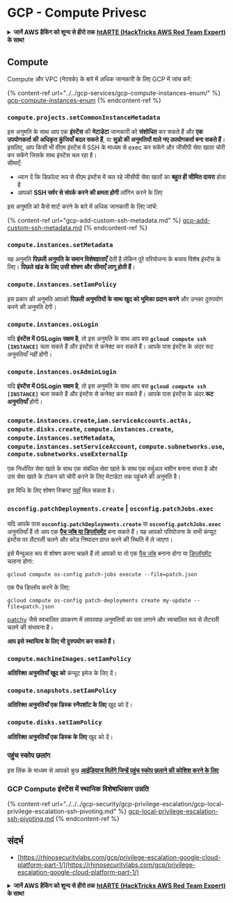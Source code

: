 # GCP - Compute Privesc

<details>

<summary><strong>जानें AWS हैकिंग को शून्य से हीरो तक</strong> <a href="https://training.hacktricks.xyz/courses/arte"><strong>htARTE (HackTricks AWS Red Team Expert)</strong></a><strong> के साथ!</strong></summary>

HackTricks का समर्थन करने के अन्य तरीके:

* यदि आप अपनी कंपनी का विज्ञापन **HackTricks में देखना चाहते हैं** या **HackTricks को PDF में डाउनलोड** करना चाहते हैं तो [**सदस्यता योजनाएं देखें**](https://github.com/sponsors/carlospolop)!
* [**आधिकारिक PEASS और HackTricks स्वैग**](https://peass.creator-spring.com) प्राप्त करें
* हमारा संग्रह [**NFTs**](https://opensea.io/collection/the-peass-family) का खोज करें, [**The PEASS Family**](https://opensea.io/collection/the-peass-family)
* **शामिल हों** 💬 [**डिस्कॉर्ड समूह**](https://discord.gg/hRep4RUj7f) या [**टेलीग्राम समूह**](https://t.me/peass) या हमें **ट्विटर** 🐦 [**@hacktricks_live**](https://twitter.com/hacktricks_live)** पर **फॉलो** करें।
* **हैकिंग ट्रिक्स साझा करें** द्वारा PRs सबमिट करके [**HackTricks**](https://github.com/carlospolop/hacktricks) और [**HackTricks Cloud**](https://github.com/carlospolop/hacktricks-cloud) github repos में।

</details>

## Compute

Compute और VPC (नेटवर्क) के बारे में अधिक जानकारी के लिए GCP में जांच करें:

{% content-ref url="../../gcp-services/gcp-compute-instances-enum/" %}
[gcp-compute-instances-enum](../../gcp-services/gcp-compute-instances-enum/)
{% endcontent-ref %}

### `compute.projects.setCommonInstanceMetadata`

इस अनुमति के साथ आप एक **इंस्टेंस** की **मेटाडेटा** जानकारी को **संशोधित** कर सकते हैं और **एक उपयोगकर्ता की अधिकृत कुंजियाँ बदल सकते हैं**, या **सुडो की अनुमतियों वाले नए उपयोगकर्ता बना सकते हैं**। इसलिए, आप किसी भी वीएम इंस्टेंस में SSH के माध्यम से exec कर सकेंगे और जीसीपी सेवा खाता चोरी कर सकेंगे जिसके साथ इंस्टेंस चल रहा है।\
सीमाएँ:

* ध्यान दें कि डिफ़ॉल्ट रूप से वीएम इंस्टेंस में चल रहे जीसीपी सेवा खातों का **बहुत ही सीमित दायरा** होता है
* आपको **SSH सर्वर से संपर्क करने की क्षमता होगी** लॉगिन करने के लिए

इस अनुमति को कैसे शार्ट करने के बारे में अधिक जानकारी के लिए जांचें:

{% content-ref url="gcp-add-custom-ssh-metadata.md" %}
[gcp-add-custom-ssh-metadata.md](gcp-add-custom-ssh-metadata.md)
{% endcontent-ref %}

### `compute.instances.setMetadata`

यह अनुमति **पिछली अनुमति के समान विशेषज्ञताएँ** देती है लेकिन पूरे परियोजना के बजाय विशेष इंस्टेंस के लिए। **पिछले खंड के लिए उसी शोषण और सीमाएँ लागू होती हैं**।

### `compute.instances.setIamPolicy`

इस प्रकार की अनुमति आपको **पिछली अनुमतियों के साथ खुद को भूमिका प्रदान करने** और उनका दुरुपयोग करने की अनुमति देगी।

### **`compute.instances.osLogin`**

यदि **इंस्टेंस में OSLogin सक्षम है**, तो इस अनुमति के साथ आप बस **`gcloud compute ssh [INSTANCE]`** चला सकते हैं और इंस्टेंस से कनेक्ट कर सकते हैं। आपके पास इंस्टेंस के अंदर रूट अनुमतियाँ नहीं होंगी।

### **`compute.instances.osAdminLogin`**

यदि **इंस्टेंस में OSLogin सक्षम है**, तो इस अनुमति के साथ आप बस **`gcloud compute ssh [INSTANCE]`** चला सकते हैं और इंस्टेंस से कनेक्ट कर सकते हैं। आपके पास इंस्टेंस के अंदर **रूट अनुमतियाँ** होंगी।

### `compute.instances.create`,`iam.serviceAccounts.actAs, compute.disks.create`, `compute.instances.create`, `compute.instances.setMetadata`, `compute.instances.setServiceAccount`, `compute.subnetworks.use`, `compute.subnetworks.useExternalIp`

एक निर्धारित सेवा खाते के साथ एक संबंधित सेवा खाते के साथ एक वर्चुअल मशीन बनाना संभव है और उस सेवा खाते के टोकन को चोरी करने के लिए मेटाडेटा तक पहुंचने की अनुमति है।

इस विधि के लिए शोषण स्क्रिप्ट [यहाँ](https://github.com/RhinoSecurityLabs/GCP-IAM-Privilege-Escalation/blob/master/ExploitScripts/compute.instances.create.py) मिल सकता है।

### `osconfig.patchDeployments.create` | `osconfig.patchJobs.exec`

यदि आपके पास **`osconfig.patchDeployments.create`** या **`osconfig.patchJobs.exec`** अनुमतियाँ हैं तो आप एक [**पैच जॉब या डिप्लॉयमेंट**](https://blog.raphael.karger.is/articles/2022-08/GCP-OS-Patching) बना सकते हैं। यह आपको परियोजना के सभी कंप्यूट इंस्टेंस पर लैटरली चलने और कोड निष्पादन प्राप्त करने की स्थिति में ले जाएगा।

इसे मैन्युअल रूप से शोषण करना चाहते हैं तो आपको या तो एक [पैच जॉब](https://github.com/rek7/patchy/blob/main/pkg/engine/patches/patch\_job.json) बनाना होगा या [डिप्लॉयमेंट](https://github.com/rek7/patchy/blob/main/pkg/engine/patches/patch\_deployment.json) चलाना होगा:

`gcloud compute os-config patch-jobs execute --file=patch.json`

एक पैच डिप्लॉय करने के लिए:

`gcloud compute os-config patch-deployments create my-update --file=patch.json`

[patchy](https://github.com/rek7/patchy) जैसे स्वचालित उपकरण में लापरवाह अनुमतियों का पता लगाने और स्वचालित रूप से लैटरली चलने की संभावना है।

**आप इसे स्थायित्व के लिए भी दुरुपयोग कर सकते हैं।**

### `compute.machineImages.setIamPolicy`

**अतिरिक्त अनुमतियाँ खुद को** कंप्यूट इमेज के लिए दें।

### `compute.snapshots.setIamPolicy`

**अतिरिक्त अनुमतियाँ एक डिस्क स्नैपशॉट के लिए** खुद को दें।

### `compute.disks.setIamPolicy`

**अतिरिक्त अनुमतियाँ एक डिस्क के लिए** खुद को दें।

### पहुंच स्कोप छलांग

इस लिंक के माध्यम से आपको कुछ [**आईडियाज मिलेंगे जिन्हें पहुंच स्कोप छलाने की कोशिश करने के लिए**](../../../gcp-security/gcp-privilege-escalation/)

### GCP Compute इंस्टेंस में स्थानिक विशेषाधिकार उन्नति

{% content-ref url="../../../gcp-security/gcp-privilege-escalation/gcp-local-privilege-escalation-ssh-pivoting.md" %}
[gcp-local-privilege-escalation-ssh-pivoting.md](../../../gcp-security/gcp-privilege-escalation/gcp-local-privilege-escalation-ssh-pivoting.md)
{% endcontent-ref %}

## संदर्भ

* [https://rhinosecuritylabs.com/gcp/privilege-escalation-google-cloud-platform-part-1/](https://rhinosecuritylabs.com/gcp/privilege-escalation-google-cloud-platform-part-1/)

<details>

<summary><strong>जानें AWS हैकिंग को शून्य से हीरो तक</strong> <a href="https://training.hacktricks.xyz/courses/arte"><strong>htARTE (HackTricks AWS Red Team Expert)</strong></a><strong> के साथ!</strong></summary>

HackTricks का समर्थन करने के अन्य तरीके:

* यदि आप अपनी कंपनी का विज्ञापन **HackTricks में देखना चाहते हैं** या **HackTricks को PDF में डाउनलोड** करना चाहते हैं तो [**सदस्यता योजनाएं देखें**](https://github.com/sponsors/carlospolop)!
* [**आधिकारिक PEASS और HackTricks स्वैग**](https://peass.creator-spring.com) प्राप्त करें
* हमारा संग्रह [**NFTs**](https://opensea.io/collection/the-peass-family) का खोज करें, [**The PEASS Family**](https://opensea.io/collection/the-peass-family)
* **शामिल हों** 💬 [**डिस्कॉर्ड समूह**](https://discord.gg/hRep4RUj7f) या [**टेलीग्राम समूह**](https://t.me/peass) या हमें **ट्विटर** 🐦 [**@hacktricks_live**](https://twitter.com/hacktricks_live)** पर **फॉलो** करें।
* **हैकिंग ट्रिक्स साझा करें** द्वारा PRs सबमिट करके [**HackTricks**](https://github.com/carlospolop/hacktricks) और [**HackTricks Cloud**](https://github.com/carlospolop/hacktricks-cloud) github repos में।

</details>
